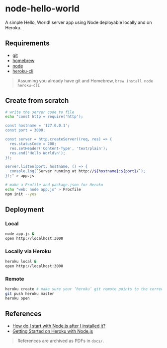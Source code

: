# node-hello-world

A simple Hello, World! server app using Node deployable locally and on Heroku.

## Requirements

- [git](https://git-scm.com)
- [homebrew](https://brew.sh)
- [node](https://nodejs.org)
- [heroku-cli]()

> Assuming you already have git and Homebrew, `brew install node heroku-cli`

## Create from scratch

```sh
# write the server code to file
echo "const http = require('http');

const hostname = '127.0.0.1';
const port = 3000;

const server = http.createServer((req, res) => {
  res.statusCode = 200;
  res.setHeader('Content-Type', 'text/plain');
  res.end('Hello World\n');
});

server.listen(port, hostname, () => {
  console.log(`Server running at http://${hostname}:${port}/`);
});" > app.js

# make a Profile and package.json for Heroku
echo "web: node app.js" > Procfile
npm init --yes
```

## Deployment

### Local

```sh
node app.js &
open http://localhost:3000
```

### Locally via Heroku

```sh
heroku local &
open http://localhost:3000
```

### Remote

```sh
heroku create # make sure your ‘heroku’ git remote points to the correct app's git url, like if there was a previous one
git push heroku master
heroku open
```

## References

- [How do I start with Node.js after I installed it?](https://nodejs.org/en/docs/guides/getting-started-guide/)
- [Getting Started on Heroku with Node.js](https://devcenter.heroku.com/articles/getting-started-with-nodejs)

> References are archived as PDFs in `docs/`.
